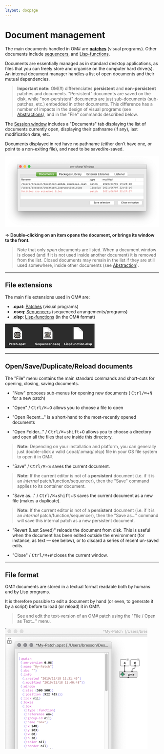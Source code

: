 ```yaml
---
layout: docpage
---
```


# Document management

The main documents handled in OM# are **[patches](patch)** (visual programs). Other documents include [sequencers](sequencer), and [Lisp-functions](lisp).

Documents are essentially managed as in standard desktop applications, as files that you can freely store and organise on the computer hard drive(s).
An internal document manager handles a list of open documents and their mutual dependencies.

> **Important note:** OM(#) differenciates **persistent** and **non-persistent** patches and documents. "Persistent" documents are saved on the disk, while "non-persistent" documents are just sub-documents (sub-patches, etc.) embedded in other documents. This difference has a number of impacts in the design of visual programs (see [Abstractions](abstraction)), and in the "File" commands described below.

The [Session window](session) includes a "Documents" tab displaying the list of documents currently open, displaying their pathname (if any), last modification date, etc. 

Documents displayed in red have no pathname (either don't have one, or point to a non-exiting file), and need to be saved/re-saved.

<img src="doc-management_img/session-documents.png">

=> **Double-clicking on an item opens the document, or brings its window to the front.**

> Note that only _open_ documents are listed. When a document window is closed (and if it is not used inside another document) it is removed from the list. 
Closed documents may remain in the list if they are still used somewhere, inside other documents (see [Abstraction](abstraction)). 

-------
## File extensions

The main file extensions used in OM# are:

- **.opat**: [Patches](patch) (visual programs) 
- **.oseq**: [Sequencers](sequencer) (sequenced arrangements/programs)
- **.olsp**: [Lisp-functions](lisp) (in the OM# format)

<img src="doc-management_img/doc-files.png">

------
## Open/Save/Duplicate/Reload documents

The "File" menu contains the main standard commands and short-cuts for opening, closing, saving documents.

- "New" proposes sub-menus for opening new documents ( <kbd>Ctrl/⌘</kbd>+<kbd>N</kbd> for a new patch)

- "Open" / <kbd>Ctrl/⌘</kbd>+<kbd>O</kbd> allows you to choose a file to open
- "Open Recent..." is a short-hand to the most-recently opened documents
- "Open Folder..." / <kbd>Ctrl/⌘</kbd>+<kbd>shift</kbd>+<kbd>O</kbd> allows you to choose a directory and open all the files that are inside this directory.

> **Note:** Depending on your installation and platform, you can generally just double-click a valid (.opat/.omaq/.olsp) file in your OS file system to open  it in OM#.

- "Save" / <kbd>Ctrl/⌘</kbd>+<kbd>S</kbd> saves the current document.

> **Note:** If the current editor is not of a **persistent** document (i.e. if it is an _internal_ patch/function/sequencer), then the "Save" command applies to its container document.

- "Save as..." / <kbd>Ctrl/⌘</kbd>+<kbd>shift</kbd>+<kbd>S</kbd> saves the current document as a new file (makes a duplicate).

> **Note:** If the current editor is not of a **persistent** document (i.e. if it is an _internal_ patch/function/sequencer), then the "Save as..." command will save this internal patch as a new persistent document.

- "Revert (Last Saved)" reloads the document from disk. This is useful when the document has been edited outside the environment (for instance, as text — see below), or to discard a series of recent un-saved edits. 

- "Close" / <kbd>Ctrl/⌘</kbd>+<kbd>W</kbd> closes the current window.

------
## File format

OM# documents are stored in a textual format readable both by humans and by Lisp programs.

It is therefore possible to edit a document by hand (or even, to generate it by a script) before to load (or reload) it in OM#.

> See and edit the text-version of an OM# patch using the "File / Open as Text..." menu.

<img src="doc-management_img/patch-as-text.png">


